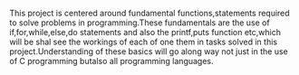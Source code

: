 This project is centered around fundamental functions,statements required to solve problems in programming.These fundamentals are the use of if,for,while,else,do statements and also the printf,puts function etc,which will be shal see the workings of each of one them in tasks solved in this project.Understanding of these basics will go along way not just in the use of C programming butalso all programming languages.
